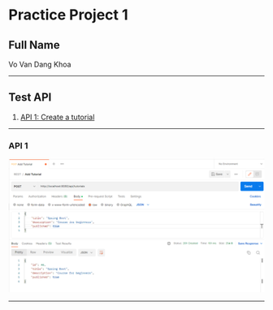 # Practice Project 1

## Full Name
Vo Van Dang Khoa

---
## Test API
1. [API 1: Create a tutorial](#api-1)

***


### API 1

![API 1](https://github.com/khoavo13/project-1-practice/blob/main/result-image/API-1%20-%20Add%20Tutorial/1.PNG)

***

